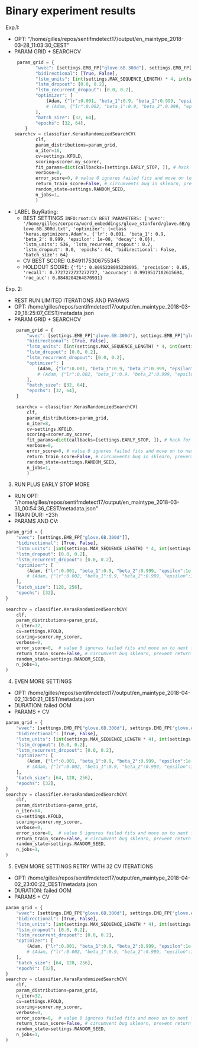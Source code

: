 # Binary experiment results

Exp.1: 
- OPT: "/home/gilles/repos/sentifmdetect17/output/en_maintype_2018-03-28_11:03:30_CEST"
- PARAM GRID + SEARCHCV
    ```python
     param_grid = {
            "wvec": [settings.EMB_FP["glove.6B.300d"], settings.EMB_FP["glove.en_maintype_w15_lr0.25_ep20.200d.glovemodel"]],
            "bidirectional": [True, False],
            "lstm_units": [int(settings.MAX_SEQUENCE_LENGTH) * 4, int(settings.MAX_SEQUENCE_LENGTH * 8)],
            "lstm_dropout": [0.0, 0.2],
            "lstm_recurrent_dropout": [0.0, 0.2],
            "optimizer": [
                (Adam, {"lr":0.001, "beta_1":0.9, "beta_2":0.999, "epsilon":1e-08, "decay":0.0}), # we do not init any objects in params so that they are visible as dict to the CV.get_params().
                # (Adam, {"lr":0.002, "beta_1":0.9, "beta_2":0.999, "epsilon":1e-08, "decay":1.0}), # this does not seem to do better, ever
            ],
            "batch_size": [32, 64],
            "epochs": [32, 64],
        }
    searchcv = classifier.KerasRandomizedSearchCV(
            clf,
            param_distributions=param_grid,
            n_iter=16,
            cv=settings.KFOLD,
            scoring=scorer.my_scorer,
            fit_params=dict(callbacks=[settings.EARLY_STOP, ]), # hack for adding keras callbacks
            verbose=0,
            error_score=0, # value 0 ignores failed fits and move on to next fold
            return_train_score=False, # circumvents bug in sklearn, prevent return the meaningless train score which will always be near perfect
            random_state=settings.RANDOM_SEED,
            n_jobs=1,
            )
    ```
- LABEL BuyRating:
    - BEST SETTINGS `INFO:root:CV BEST PARAMETERS: {'wvec': '/home/gilles/corpora/word_embeddings/glove_stanford/glove.6B/glove.6B.300d.txt', 'optimizer': (<class 'keras.optimizers.Adam'>, {'lr': 0.001, 'beta_1': 0.9, 'beta_2': 0.999, 'epsilon': 1e-08, 'decay': 0.0}), 'lstm_units': 536, 'lstm_recurrent_dropout': 0.2, 'lstm_dropout': 0.0, 'epochs': 64, 'bidirectional': False, 'batch_size': 64}`
    - CV BEST SCORE: 0.8491175306755345
    - HOLDOUT SCORE: `{'f1': 0.8095238095238095, 'precision': 0.85, 'recall': 0.7727272727272727, 'accuracy': 0.9919517102615694, 'roc_auc': 0.8848204264870931}`

Exp. 2:
- REST RUN LIMITED ITERATIONS AND PARAMS
- OPT: /home/gilles/repos/sentifmdetect17/output/en_maintype_2018-03-29_18:25:07_CEST/metadata.json
- PARAM GRID + SEARCHCV
```python
    param_grid = {
        "wvec": [settings.EMB_FP["glove.6B.300d"], settings.EMB_FP["glove.en_maintype_w15_lr0.25_ep20.200d.glovemodel"]],
        "bidirectional": [True, False],
        "lstm_units": [int(settings.MAX_SEQUENCE_LENGTH) * 4, int(settings.MAX_SEQUENCE_LENGTH * 8)],
        "lstm_dropout": [0.0, 0.2],
        "lstm_recurrent_dropout": [0.0, 0.2],
        "optimizer": [
            (Adam, {"lr":0.001, "beta_1":0.9, "beta_2":0.999, "epsilon":1e-08, "decay":0.0}), # we do not init any objects in params so that they are visible as dict to the CV.get_params().
            # (Adam, {"lr":0.002, "beta_1":0.9, "beta_2":0.999, "epsilon":1e-08, "decay":1.0}), # this does not seem to do better, ever
        ],
        "batch_size": [32, 64],
        "epochs": [32, 64],
    }

    searchcv = classifier.KerasRandomizedSearchCV(
        clf,
        param_distributions=param_grid,
        n_iter=8,
        cv=settings.KFOLD,
        scoring=scorer.my_scorer,
        fit_params=dict(callbacks=[settings.EARLY_STOP, ]), # hack for adding keras callbacks
        verbose=0,
        error_score=0, # value 0 ignores failed fits and move on to next fold
        return_train_score=False, # circumvents bug in sklearn, prevent return the meaningless train score which will always be near perfect
        random_state=settings.RANDOM_SEED,
        n_jobs=1,
        )
```
3. RUN PLUS EARLY STOP MORE
- RUN OPT: "/home/gilles/repos/sentifmdetect17/output/en_maintype_2018-03-31_00:54:36_CEST/metadata.json"
- TRAIN DUR: +23h
- PARAMS AND CV:
```python
param_grid = {
    "wvec": [settings.EMB_FP["glove.6B.300d"]],
    "bidirectional": [True, False],
    "lstm_units": [int(settings.MAX_SEQUENCE_LENGTH) * 4, int(settings.MAX_SEQUENCE_LENGTH * 8)],
    "lstm_dropout": [0.0, 0.2],
    "lstm_recurrent_dropout": [0.0, 0.2],
    "optimizer": [
        (Adam, {"lr":0.001, "beta_1":0.9, "beta_2":0.999, "epsilon":1e-08, "decay":0.0}), # we do not init any objects in params so that they are visible as dict to the CV.get_params().
        # (Adam, {"lr":0.002, "beta_1":0.9, "beta_2":0.999, "epsilon":1e-08, "decay":1.0}), # this does not seem to do better, ever
    ],
    "batch_size": [128, 256],
    "epochs": [32],
}
    
searchcv = classifier.KerasRandomizedSearchCV(
    clf,
    param_distributions=param_grid,
    n_iter=32,
    cv=settings.KFOLD,
    scoring=scorer.my_scorer,
    verbose=0,
    error_score=0,  # value 0 ignores failed fits and move on to next fold
    return_train_score=False, # circumvent bug sklearn, prevent return of near-perfect meaningless train score
    random_state=settings.RANDOM_SEED,
    n_jobs=1,
)
```

4. EVEN MORE SETTINGS
- OPT: /home/gilles/repos/sentifmdetect17/output/en_maintype_2018-04-02_13:50:21_CEST/metadata.json
- DURATION: failed OOM
- PARAMS + CV
```python
param_grid = {
    "wvec": [settings.EMB_FP["glove.6B.300d"], settings.EMB_FP["glove.en_maintype_w15_lr0.25_ep20.200d.glovemodel"]],
    "bidirectional": [True, False],
    "lstm_units": [int(settings.MAX_SEQUENCE_LENGTH * 4), int(settings.MAX_SEQUENCE_LENGTH * 8), int(settings.MAX_SEQUENCE_LENGTH * 16)],
    "lstm_dropout": [0.0, 0.2],
    "lstm_recurrent_dropout": [0.0, 0.2],
    "optimizer": [
        (Adam, {"lr":0.001, "beta_1":0.9, "beta_2":0.999, "epsilon":1e-08, "decay":0.0}), # we do not init any objects in params so that they are visible as dict to the CV.get_params().
        # (Adam, {"lr":0.002, "beta_1":0.9, "beta_2":0.999, "epsilon":1e-08, "decay":1.0}), # this does not seem to do better, ever
    ],
    "batch_size": [64, 128, 256],
    "epochs": [32],
}
searchcv = classifier.KerasRandomizedSearchCV(
    clf,
    param_distributions=param_grid,
    n_iter=64,
    cv=settings.KFOLD,
    scoring=scorer.my_scorer,
    verbose=0,
    error_score=0,  # value 0 ignores failed fits and move on to next fold
    return_train_score=False, # circumvent bug sklearn, prevent return of near-perfect meaningless train score
    random_state=settings.RANDOM_SEED,
    n_jobs=1,
)
```

5. EVEN MORE SETTINGS RETRY WITH 32 CV ITERATIONS
- OPT: /home/gilles/repos/sentifmdetect17/output/en_maintype_2018-04-02_23:00:22_CEST/metadata.json
- DURATION: failed OOM
- PARAMS + CV
```python
param_grid = {
    "wvec": [settings.EMB_FP["glove.6B.300d"], settings.EMB_FP["glove.en_maintype_w15_lr0.25_ep20.200d.glovemodel"]],
    "bidirectional": [True, False],
    "lstm_units": [int(settings.MAX_SEQUENCE_LENGTH * 4), int(settings.MAX_SEQUENCE_LENGTH * 8), int(settings.MAX_SEQUENCE_LENGTH * 16)],
    "lstm_dropout": [0.0, 0.2],
    "lstm_recurrent_dropout": [0.0, 0.2],
    "optimizer": [
        (Adam, {"lr":0.001, "beta_1":0.9, "beta_2":0.999, "epsilon":1e-08, "decay":0.0}), # we do not init any objects in params so that they are visible as dict to the CV.get_params().
        # (Adam, {"lr":0.002, "beta_1":0.9, "beta_2":0.999, "epsilon":1e-08, "decay":1.0}), # this does not seem to do better, ever
    ],
    "batch_size": [64, 128, 256],
    "epochs": [32],
}
searchcv = classifier.KerasRandomizedSearchCV(
    clf,
    param_distributions=param_grid,
    n_iter=32,
    cv=settings.KFOLD,
    scoring=scorer.my_scorer,
    verbose=0,
    error_score=0,  # value 0 ignores failed fits and move on to next fold
    return_train_score=False, # circumvent bug sklearn, prevent return of near-perfect meaningless train score
    random_state=settings.RANDOM_SEED,
    n_jobs=1,
)
```